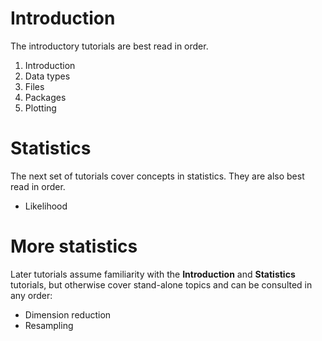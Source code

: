# Introduction

The introductory tutorials are best read in order.

1. Introduction
2. Data types
3. Files
4. Packages
5. Plotting

# Statistics

The next set of tutorials cover concepts in statistics. They are also best read in order.

* Likelihood

# More statistics

Later tutorials assume familiarity with the **Introduction** and **Statistics** tutorials, but otherwise cover stand-alone topics and can be consulted in any order:

* Dimension reduction
* Resampling

